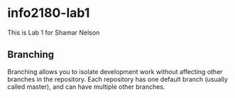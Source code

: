 # info2180-lab1

This is Lab 1 for Shamar Nelson

## Branching

Branching allows you to isolate development work without affecting other branches in the repository. Each repository has one default branch (usually called master), and can have multiple other branches.